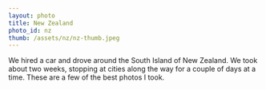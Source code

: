 ```yaml
---
layout: photo
title: New Zealand
photo_id: nz
thumb: /assets/nz/nz-thumb.jpeg
---
```


We hired a car and drove around the South Island of New Zealand. We took about two weeks, stopping at cities along the way for a couple of days at a time. These are a few of the best photos I took.